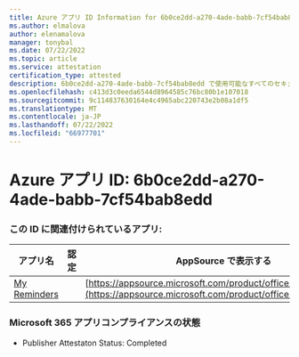 ```yaml
---
title: Azure アプリ ID Information for 6b0ce2dd-a270-4ade-babb-7cf54bab8edd
ms.author: elmalova
author: elenamalova
manager: tonybal
ms.date: 07/22/2022
ms.topic: article
ms.service: attestation
certification_type: attested
description: 6b0ce2dd-a270-4ade-babb-7cf54bab8edd で使用可能なすべてのセキュリティとコンプライアンス情報。
ms.openlocfilehash: c413d3c0eeda6544d8964585c76bc80b1e107018
ms.sourcegitcommit: 9c114837630164e4c4965abc220743e2b08a1df5
ms.translationtype: MT
ms.contentlocale: ja-JP
ms.lasthandoff: 07/22/2022
ms.locfileid: "66977701"
---
```

# <a name="azure-app-id-6b0ce2dd-a270-4ade-babb-7cf54bab8edd"></a>Azure アプリ ID: 6b0ce2dd-a270-4ade-babb-7cf54bab8edd


### <a name="apps-associated-with-this-id"></a>この ID に関連付けられているアプリ:
| **アプリ名** | **認定** | **AppSource で表示する** |
|--------------|---------------|-----------------------|
| [My Reminders](../forward/WA200004342.md) |  | [https://appsource.microsoft.com/product/office/WA200004342](https://appsource.microsoft.com/product/office/WA200004342) |

### <a name="microsoft-365-app-compliance-status"></a>Microsoft 365 アプリコンプライアンスの状態
- Publisher Attestaton Status: Completed
